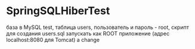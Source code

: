 # SpringSQLHiberTest
база в MySQL test, таблица users, 
пользователь и пароль - root, 
скрипт для создания users.sql
запускать как ROOT приложение (адрес localhost:8080 для Tomcat)
a change
